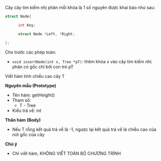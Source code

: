 Cây cây tìm kiếm nhị phân mỗi khóa là 1 số nguyên được khai báo như sau:
```c
struct Node{

      int Key;

      struct Node *Left, *Right;

};
```
Cho trước các phép toán:
- `void insertNode(int x, Tree *pT)`: thêm khóa x vào cây tìm kiếm nhị phân có gốc chỉ bởi con trỏ pT

Viết hàm tính chiều cao cây T

**Nguyên mẫu (Prototype)**
- Tên hàm: getHeight()
- Tham số: 
	- T -  Tree
- Kiểu trả về: int

**Thân hàm (Body)**
- Nếu T rỗng kết quả trả về là -1, ngược lại kết quả trả về là chiều cao của nút gốc của cây

**Chú ý**
- Chỉ viết hàm, KHÔNG VIẾT TOÀN BỘ CHƯƠNG TRÌNH
